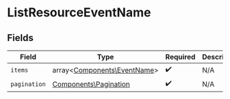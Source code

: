 # ListResourceEventName


## Fields

| Field                                                               | Type                                                                | Required                                                            | Description                                                         |
| ------------------------------------------------------------------- | ------------------------------------------------------------------- | ------------------------------------------------------------------- | ------------------------------------------------------------------- |
| `items`                                                             | array<[Components\EventName](../../Models/Components/EventName.md)> | :heavy_check_mark:                                                  | N/A                                                                 |
| `pagination`                                                        | [Components\Pagination](../../Models/Components/Pagination.md)      | :heavy_check_mark:                                                  | N/A                                                                 |